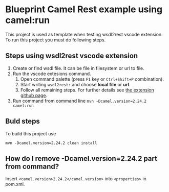 # Blueprint Camel Rest example using camel:run

This project is used as template when testing wsdl2rest vscode
extension. To run this project you must do following steps.

## Steps using wsdl2rest vscode extension

1. Create or find wsdl file. It can be file in filesystem or url to file.
2. Run the vscode extesions command.
    1. Open command palette (press `F1` key or `Ctrl+Shift+P` combination).
    2. Start writing `wsdl2rest:` and choose **local file** or **url**.
    3. Follow all remaining steps. For further details see [the extension github page][wsdl2rest].
3. Run command from command line `mvn -Dcamel.version=2.24.2 camel:run`


## Buld steps

To build this project use

`mvn -Dcamel.version=2.24.2 clean install`

## How do I remove **-Dcamel.version=2.24.2** part from command?

Insert `<camel.version>2.24.2</camel.version>` into `<properties>` in pom.xml.

[wsdl2rest]: https://github.com/camel-tooling/vscode-wsdl2rest